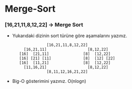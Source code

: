 # Merge-Sort

### [16,21,11,8,12,22] -> Merge Sort

- Yukarıdaki dizinin sort türüne göre aşamalarını yazınız.

                     [16,21,11,8,12,22]
           [16,21,11]                  [8,12,22]
         [16]  [21,11]               [8]  [12,22]
         [16] [21] [11]              [8]  [12] [22]
         [16]  [11,21]               [8]  [12,22]
           [11,16,21]                  [8,12,22] 
                     [8,11,12,16,21,22] 
 

- Big-O gösterimini yazınız.
 O(nlogn)